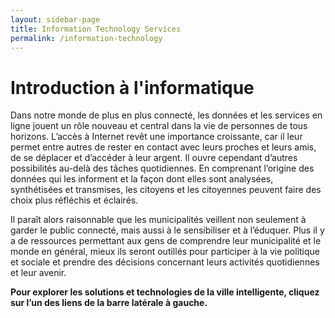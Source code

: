 ```yaml
---
layout: sidebar-page
title: Information Technology Services
permalink: /information-technology
---
```


# Introduction à l'informatique

Dans notre monde de plus en plus connecté, les données et les services en ligne jouent un rôle nouveau et central dans la vie de personnes de tous horizons. L’accès à Internet revêt une importance croissante, car il leur permet entre autres de rester en contact avec leurs proches et leurs amis, de se déplacer et d’accéder à leur argent. Il ouvre cependant d’autres possibilités au-delà des tâches quotidiennes. En comprenant l’origine des données qui les informent et la façon dont elles sont analysées, synthétisées et transmises, les citoyens et les citoyennes peuvent faire des choix plus réfléchis et éclairés.

Il paraît alors raisonnable que les municipalités veillent non seulement à garder le public connecté, mais aussi à le sensibiliser et à l’éduquer. Plus il y a de ressources permettant aux gens de comprendre leur municipalité et le monde en général, mieux ils seront outillés pour participer à la vie politique et sociale et prendre des décisions concernant leurs activités quotidiennes et leur avenir.

**Pour explorer les solutions et technologies de la ville intelligente, cliquez sur l’un des liens de la barre latérale à gauche.**

